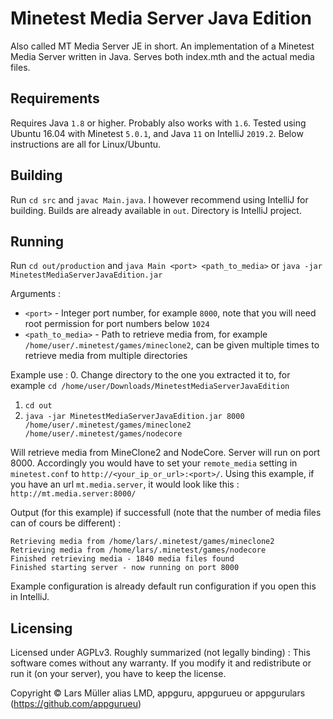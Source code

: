 # Minetest Media Server Java Edition
Also called MT Media Server JE in short.
An implementation of a Minetest Media Server written in Java.
Serves both index.mth and the actual media files.

## Requirements
Requires Java `1.8` or higher. Probably also works with `1.6`.
Tested using Ubuntu 16.04 with Minetest `5.0.1`, and Java `11` on IntelliJ `2019.2`.
Below instructions are all for Linux/Ubuntu.

## Building
Run `cd src` and `javac Main.java`. I however recommend using IntelliJ for building. Builds are already available in `out`. Directory is IntelliJ project.

## Running
Run `cd out/production` and `java Main <port> <path_to_media>` or `java -jar MinetestMediaServerJavaEdition.jar`

Arguments : 
* `<port>` - Integer port number, for example `8000`, note that you will need root permission for port numbers below `1024`
* `<path_to_media>` - Path to retrieve media from, for example `/home/user/.minetest/games/mineclone2`, can be given multiple times to retrieve media from multiple directories

Example use :
0. Change directory to the one you extracted it to, for example `cd /home/user/Downloads/MinetestMediaServerJavaEdition` 
1. `cd out`
2. `java -jar MinetestMediaServerJavaEdition.jar 8000 /home/user/.minetest/games/mineclone2 /home/user/.minetest/games/nodecore`

Will retrieve media from MineClone2 and NodeCore. Server will run on port 8000.
Accordingly you would have to set your `remote_media` setting in `minetest.conf` to `http://<your_ip_or_url>:<port>/`.
Using this example, if you have an url `mt.media.server`, it would look like this : `http://mt.media.server:8000/`

Output (for this example) if successfull (note that the number of media files can of cours be different) : 

    Retrieving media from /home/lars/.minetest/games/mineclone2
    Retrieving media from /home/lars/.minetest/games/nodecore
    Finished retrieving media - 1840 media files found
    Finished starting server - now running on port 8000
    
Example configuration is already default run configuration if you open this in IntelliJ.

## Licensing
Licensed under AGPLv3. Roughly summarized (not legally binding) : This software comes without any warranty.
If you modify it and redistribute or run it (on your server), you have to keep the license.

Copyright © Lars Müller alias LMD, appguru, appgurueu or appgurulars (https://github.com/appgurueu)